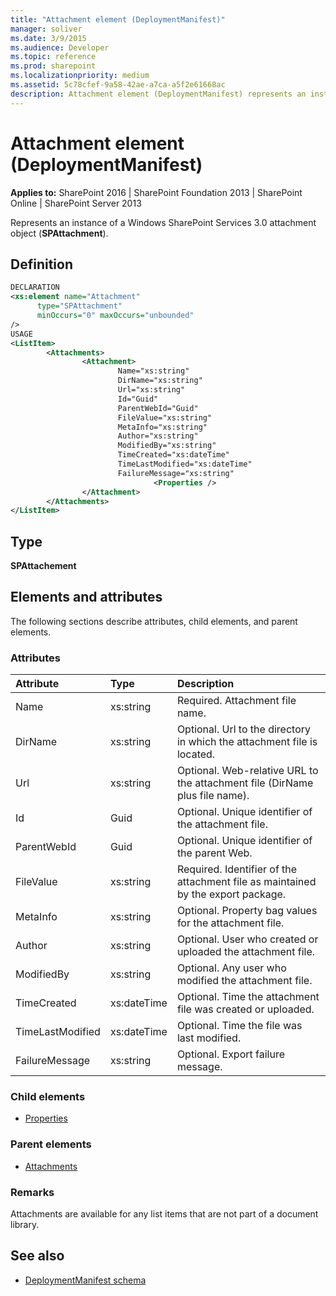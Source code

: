 ```yaml
---
title: "Attachment element (DeploymentManifest)"
manager: soliver
ms.date: 3/9/2015
ms.audience: Developer
ms.topic: reference
ms.prod: sharepoint
ms.localizationpriority: medium
ms.assetid: 5c78cfef-9a58-42ae-a7ca-a5f2e61668ac
description: Attachment element (DeploymentManifest) represents an instance of a Windows SharePoint Services 3.0 attachment object.
---
```


# Attachment element (DeploymentManifest)

**Applies to:** SharePoint 2016 | SharePoint Foundation 2013 | SharePoint Online | SharePoint Server 2013 
  
Represents an instance of a Windows SharePoint Services 3.0 attachment object (**SPAttachment**).

## Definition

```XML
DECLARATION
<xs:element name="Attachment" 
      type="SPAttachment" 
      minOccurs="0" maxOccurs="unbounded" 
/>
USAGE
<ListItem>
        <Attachments>
                <Attachment>
                        Name="xs:string"
                        DirName="xs:string"
                        Url="xs:string"
                        Id="Guid"
                        ParentWebId="Guid"
                        FileValue="xs:string"
                        MetaInfo="xs:string"
                        Author="xs:string"
                        ModifiedBy="xs:string"
                        TimeCreated="xs:dateTime"
                        TimeLastModified="xs:dateTime"
                        FailureMessage="xs:string"
                                <Properties />
                </Attachment>
        </Attachments>
</ListItem>
```

## Type

**SPAttachement**
  
## Elements and attributes

The following sections describe attributes, child elements, and parent elements.

### Attributes

|**Attribute**|**Type**|**Description**|
|:-----|:-----|:-----|
|Name  <br/> |xs:string  <br/> |Required. Attachment file name.  <br/> |
|DirName  <br/> |xs:string  <br/> |Optional. Url to the directory in which the attachment file is located.  <br/> |
|Url  <br/> |xs:string  <br/> |Optional. Web-relative URL to the attachment file (DirName plus file name).  <br/> |
|Id  <br/> |Guid  <br/> |Optional. Unique identifier of the attachment file.  <br/> |
|ParentWebId  <br/> |Guid  <br/> |Optional. Unique identifier of the parent Web.  <br/> |
|FileValue  <br/> |xs:string  <br/> |Required. Identifier of the attachment file as maintained by the export package.  <br/> |
|MetaInfo  <br/> |xs:string  <br/> |Optional. Property bag values for the attachment file.  <br/> |
|Author  <br/> |xs:string  <br/> |Optional. User who created or uploaded the attachment file.  <br/> |
|ModifiedBy  <br/> |xs:string  <br/> |Optional. Any user who modified the attachment file.  <br/> |
|TimeCreated  <br/> |xs:dateTime  <br/> |Optional. Time the attachment file was created or uploaded.  <br/> |
|TimeLastModified  <br/> |xs:dateTime  <br/> |Optional. Time the file was last modified.  <br/> |
|FailureMessage  <br/> |xs:string  <br/> |Optional. Export failure message.  <br/> |
   
### Child elements

- [Properties](properties-element-deploymentmanifestspattachment.md)
   
### Parent elements

- [Attachments](attachments-element-deploymentmanifest.md)
   
### Remarks

Attachments are available for any list items that are not part of a document library.
  
## See also

- [DeploymentManifest schema](deploymentmanifest-schema.md)

